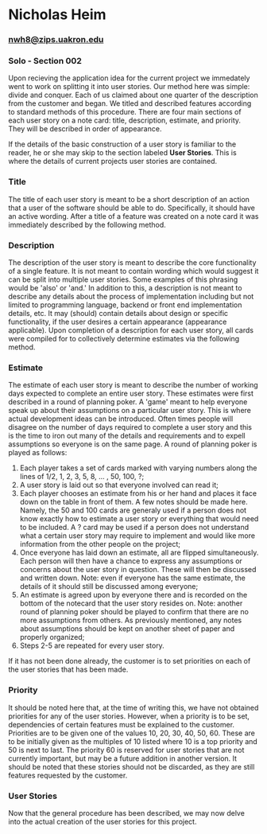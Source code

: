 
# Nicholas Heim

### nwh8@zips.uakron.edu

### Solo - Section 002

Upon recieving the application idea for the current project we 
immedately went to work on splitting it into user stories. Our 
method here was simple: divide and conquer. Each of us claimed 
about one quarter of the description from the customer and began.
We titled and described features according to standard methods 
of this procedure. There are four main sections of each user 
story on a note card: title, description, estimate, and priority. They will be described in order of appearance.  

If the details of the basic construction of a user story is 
familiar to the reader, he or she may skip to the section labeled 
**User Stories**. This is where the details of current projects 
user stories are contained. 

### Title

The title of each user story is meant to be a short description 
of an action that a user of the software should be able to do. 
Specifically, it should have an active wording. After a title of 
a feature was created on a note card it was immediately described
by the following method.

### Description

The description of the user story is meant to describe the core 
functionality of a single feature. It is not meant to contain 
wording which would suggest it can be split into multiple user 
stories. Some examples of this phrasing would be 'also' or 'and.'
In addition to this, a description is not meant to describe any 
details about the process of implementation including but not 
limited to programming language, backend or front end 
implementation details, etc. It may (should) contain details 
about design or specific functionality, if the user desires a 
certain appearance (appearance applicable). Upon completion of 
a description for each user story, all cards were compiled for 
to collectively determine estimates via the following method.

### Estimate

The estimate of each user story is meant to describe the number 
of working days expected to complete an entire user story. These 
estimates were first described in a round of planning poker. A 
'game' meant to help everyone speak up about their assumptions 
on a particular user story. This is where actual development 
ideas can be introduced. Often times people will disagree on the 
number of days required to complete a user story and this is the 
time to iron out many of the details and requirements and to 
expell assumptions so everyone is on the same page. A round of 
planning poker is played as follows:

1. Each player takes a set of cards marked with varying numbers 
   along the lines of 1/2, 1, 2, 3, 5, 8, ... , 50, 100, ?;
2. A user story is laid out so that everyone involved can read it;
3. Each player chooses an estimate from his or her hand and 
   places it face down on the table in front of them. A few notes 
   should be made here. Namely, the 50 and 100 cards are generaly 
   used if a person does not know exactly how to estimate a user 
   story or everything that would need to be included. A ? card 
   may be used if a person does not understand what a certain 
   user story may require to implement and would like more 
   information from the other people on the project;
4. Once everyone has laid down an estimate, all are flipped 
   simultaneously. Each person will then have a chance to express 
   any assumptions or concerns about the user story in question.
   These will then be discussed and written down. Note: even if 
   everyone has the same estimate, the details of it should still 
   be discussed among everyone;
5. An estimate is agreed upon by everyone there and is recorded 
   on the bottom of the notecard that the user story resides on. 
   Note: another round of planning poker should be played to 
   confirm that there are no more assumptions from others. As 
   previously mentioned, any notes about assumptions should be 
   kept on another sheet of paper and properly organized; 
6. Steps 2-5 are repeated for every user story. 

If it has not been done already, the customer is to set 
priorities on each of the user stories that has been made. 

### Priority

It should be noted here that, at the time of writing this, we 
have not obtained priorities for any of the user stories. 
However, when a priority is to be set, dependencies of certain 
features must be explained to the customer. Priorities are to 
be given one of the values 10, 20, 30, 40, 50, 60. These are to 
be initially given as the multiples of 10 listed where 10 is a 
top priority and 50 is next to last. The priority 60 is reserved 
for user stories that are not currently important, but may be a 
future addition in another version. It should be noted that these 
stories should not be discarded, as they are still features 
requested by the customer.

### User Stories

Now that the general procedure has been described, we may now 
delve into the actual creation of the user stories for this 
project. 
